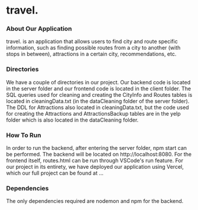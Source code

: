 # travel.

### About Our Application
travel. is an application that allows users to find city and route specific information, such as finding possible routes from a city to another (with stops in between), attractions in a certain city, recommendations, etc. 

### Directories
We have a couple of directories in our project. Our backend code is located in the server folder and our frontend code is located in the client folder. The SQL queries used for cleaning and creating the CityInfo and Routes tables is located in cleaningData.txt (in the dataCleaning folder of the server folder). The DDL for Attractions also located in cleaningData.txt, but the code used for creating the Attractions and AttractionsBackup tables are in the yelp folder which is also located in the dataCleaning folder.

### How To Run
In order to run the backend, after entering the server folder, npm start can be performed. The backend will be located on http://localhost:8080. 
For the frontend itself, routes.html can be run through VSCode's run feature. For our project in its entirety, we have deployed our application using Vercel, which our full project can be found at ...

### Dependencies
The only dependencies required are nodemon and npm for the backend.